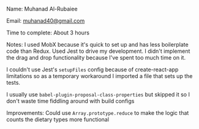 Name: Muhanad Al-Rubaiee

Email: muhanad40@gmail.com

Time to complete: About 3 hours

Notes:
I used MobX because it's quick to set up and has less boilerplate code than Redux. Used Jest to drive my development. I didn't implement the drag and drop functionality because I've spent too much time on it.

I couldn't use Jest's `setupFiles` config because of create-react-app limitations so as a temporary workaround I imported a file that sets up the tests.

I usually use `babel-plugin-proposal-class-properties` but skipped it so I don't waste time fiddling around with build configs

Improvements:
Could use `Array.prototype.reduce` to make the logic that counts the dietary types more functional
